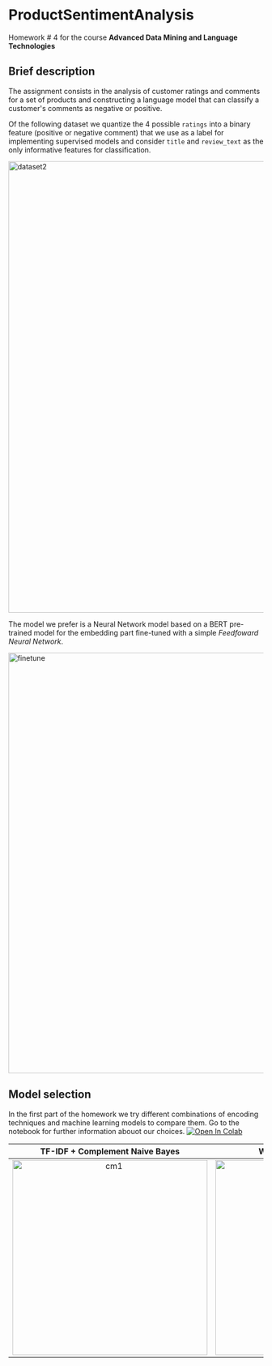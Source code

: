 # ProductSentimentAnalysis
Homework # 4 for the course **Advanced Data Mining and Language Technologies**

## Brief description
The assignment consists in the analysis of customer ratings and comments for a set of products and constructing a language model that can classify a customer's comments as negative or positive.

Of the following dataset we quantize the 4 possible `ratings` into a binary feature (positive or negative comment) that we use as a label for implementing supervised models and consider `title` and `review_text` as the only informative features for classification. 

<img width="891" alt="dataset2" src="https://github.com/Engrima18/ProductSentimentAnalysis/assets/93355495/6f2f185b-05f2-41ec-ada4-f6672376d972" align="center">


The model we prefer is a Neural Network model based on a BERT pre-trained model for the embedding part fine-tuned with a simple _Feedfoward Neural Network_.

<img width="830" alt="finetune" src="https://github.com/Engrima18/ProductSentimentAnalysis/assets/93355495/2c1decfb-5adc-40a4-b42c-870b8f4093f5" align="center">

## Model selection

In the first part of the homework we try different combinations of encoding techniques and machine learning models to compare them. Go to the notebook for further information abouot our choices. <a target="_blank" href="https://colab.research.google.com/github/Engrima18/ProductSentimentAnalysis/blob/main/ADMLT2023_HW4_notebook.ipynb">
  <img src="https://colab.research.google.com/assets/colab-badge.svg" alt="Open In Colab"/>
</a>

TF-IDF + Complement Naive Bayes            |  Word2Vec + RandomForest        | BERT + XGBoost
:-------------------------:|:-------------------------: |:-------------------------:
<img width="385" alt="cm1" src="https://github.com/Engrima18/ProductSentimentAnalysis/assets/93355495/91bf54af-0bfd-4c01-84eb-be322a61a8d1"> | <img width="385" alt="cm2" src="https://github.com/Engrima18/ProductSentimentAnalysis/assets/93355495/e970547f-848b-4858-b234-f8cf5e8823aa"> | <img width="385" alt="cm3" src="https://github.com/Engrima18/ProductSentimentAnalysis/assets/93355495/76decf45-d6ef-45fb-9148-de4b42489b59">

<br />



